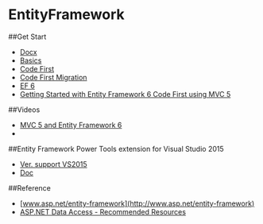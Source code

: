 # EntityFramework

##Get Start
* [Docx](https://1drv.ms/w/s!Ag7PNrP__jM5jCQh-c891i7GcAUg)
* [Basics](http://www.entityframeworktutorial.net/EntityFramework5/entity-framework5-introduction.aspx)
* [Code First](http://www.entityframeworktutorial.net/code-first/entity-framework-code-first.aspx)
* [Code First Migration](http://1drv.ms/25Q2hQg)
* [EF 6](http://www.entityframeworktutorial.net/entityframework6/introduction.aspx)
* [Getting Started with Entity Framework 6 Code First using MVC 5](http://www.asp.net/mvc/overview/getting-started/getting-started-with-ef-using-mvc/creating-an-entity-framework-data-model-for-an-asp-net-mvc-application)


##Videos
* [MVC 5 and Entity Framework 6](http://pluralsight.com/training/Player?author=scott-allen&name=aspdotnet-mvc5-fundamentals-m6-ef6&mode=live&clip=0&course=aspdotnet-mvc5-fundamentals)
* 

##Entity Framework Power Tools extension for Visual Studio 2015 

* [Ver. support VS2015](http://thedatafarm.com/data-access/installing-ef-power-tools-into-vs2015/)
* [Doc](https://visualstudiogallery.msdn.microsoft.com/72a60b14-1581-4b9b-89f2-846072eff19d)

##Reference
* [www.asp.net/entity-framework](http://www.asp.net/entity-framework)
* [ASP.NET Data Access - Recommended Resources](http://www.asp.net/whitepapers/aspnet-data-access-content-map)
